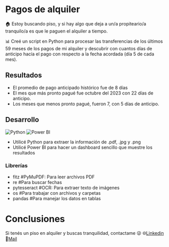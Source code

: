 # Pagos de alquiler

🏠 Estoy buscando piso, y si hay algo que deja a un/a propiteario/a tranquilo/a es que le paguen el alquiler a tiempo.

📊 Creé un script en Python para procesar las transferencias de los últimos 59 meses de los pagos de mi alquiler y descubrir con cuantos días de anticipo hacía el pago con respecto a la fecha acordada (día 5 de cada mes).

## Resultados
- El promedio de pago anticipado histórico fue de 8 días
- El mes que más pronto pagué fue octubre del 2023 con 22 días de anticipo.
- Los meses que menos pronto pagué, fueron 7, con 5 días de anticipo.

## Desarrollo
![Python](https://github.com/user-attachments/assets/e97cb85d-2a02-4d19-9f63-1f3422bc5bed)
![Power BI](https://github.com/user-attachments/assets/a6bd8499-0edd-4510-add2-4849b56337d1)

- Utilicé Python para extraer la información de .pdf, .jpg y .png
- Utilicé Power BI para hacer un dashboard sencillo que muestre los resultados

### Librerías
- fitz  #PyMuPDF: Para leer archivos PDF
- re  #Para buscar fechas
- pytesseract  #OCR: Para extraer texto de imágenes
- os  #Para trabajar con archivos y carpetas
- pandas #Para manejar los datos en tablas

# Conclusiones
Si tenés un piso en alquiler y buscas tranquilidad, contactame 😜
🌐[Linkedin](https://www.linkedin.com/in/fhlabate/)
📧[Mail](fhlabate@gmail.com)

